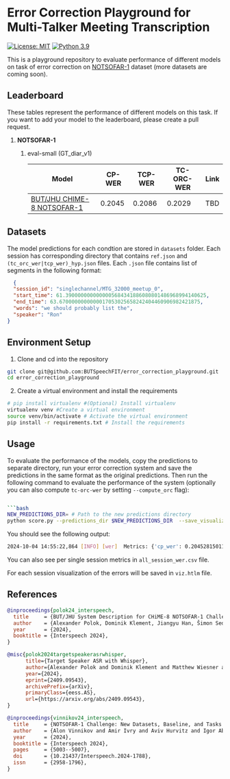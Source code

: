 # Error Correction Playground for Multi-Talker Meeting Transcription

[![License: MIT](https://img.shields.io/badge/License-MIT-yellow.svg)](https://opensource.org/licenses/MIT)
[![Python 3.9](https://img.shields.io/badge/python-3.9-blue.svg)](https://www.python.org/downloads/release/python-390/)

This is a playground repository to evaluate performance of different models on task of error correction
on [NOTSOFAR-1](https://www.chimechallenge.org/current/task2/index) dataset (more datasets are coming soon).

## Leaderboard
These tables represent the performance of different models on this task. If you want to add your model to the leaderboard, please create a pull request.

1. **NOTSOFAR-1**
    1. eval-small (GT_diar_v1)
       
        | Model | CP-WER | TCP-WER | TC-ORC-WER | Link |
        |-------|--------|---------|------------|------|
        | [BUT/JHU CHIME-8 NOTSOFAR-1](https://arxiv.org/abs/2409.09543) | 0.2045 | 0.2086 | 0.2029 | TBD |


## Datasets

The model predictions for each condtion are stored in `datasets` folder. 
Each session has corresponding directory that contains `ref.json` and `(tc_orc_wer|tcp_wer)_hyp.json` files. 
Each `.json` file contains list of segments in the following format:

```json
  {
  "session_id": "singlechannel/MTG_32000_meetup_0",
  "start_time": 61.3900000000000005684341886080801486968994140625,
  "end_time": 63.6700000000000017053025658242404460906982421875,
  "words": "we should probably list the",
  "speaker": "Ron"
}
```

## Environment Setup

1. Clone and cd into the repository

```bash
git clone git@github.com:BUTSpeechFIT/error_correction_playground.git
cd error_correction_playground
```
2. Create a virtual environment and install the requirements
```bash
# pip install virtualenv #(Optional) Install virtualenv
virtualenv venv #Create a virtual environment
source venv/bin/activate # Activate the virtual environment
pip install -r requirements.txt # Install the requirements
```

## Usage

To evaluate the performance of the models, copy the predictions to separate directory, run your error correction system
and save the predictions in the same format as the original predictions. Then run the following command to evaluate the
performance of the system (optionally you can also compute `tc-orc-wer` by setting `--compute_orc` flag):

```bash

```bash
NEW_PREDICTIONS_DIR= # Path to the new predictions directory
python score.py --predictions_dir $NEW_PREDICTIONS_DIR  --save_visualizations --collar 5 --text_norm chime8
```

You should see the following output:

```bash
2024-10-04 14:55:22,864 [INFO] [wer]  Metrics: {'cp_wer': 0.20452815011744505, 'cp_errors': 315.63125, 'cp_length': 1473.375, 'cp_insertions': 93.96875, 'cp_deletions': 51.79375, 'cp_substitutions': 169.86875, 'cp_missed_speaker': 0.0, 'cp_falarm_speaker': 0.0, 'cp_scored_speaker': 4.7375, 'tcp_wer': 0.20863855882623233, 'tcp_errors': 322.075, 'tcp_length': 1473.375, 'tcp_insertions': 99.88125, 'tcp_deletions': 57.70625, 'tcp_substitutions': 164.4875, 'tcp_missed_speaker': 0.0, 'tcp_falarm_speaker': 0.0, 'tcp_scored_speaker': 4.7375, 'tcorc_wer': 0.20292262780954032, 'tcorc_errors': 312.3625, 'tcorc_length': 1473.375, 'tcorc_insertions': 92.4875, 'tcorc_deletions': 51.9625, 'tcorc_substitutions': 167.9125}
```
You can also see per single session metrics in `all_session_wer.csv` file.

For each session visualization of the errors will be saved in `viz.htlm` file.

## References

```bibtex
@inproceedings{polok24_interspeech,
  title     = {BUT/JHU System Description for CHiME-8 NOTSOFAR-1 Challenge},
  author    = {Alexander Polok, Dominik Klement, Jiangyu Han, Šimon Sedláček, Bolaji Yusuf, Matthew Maciejewski, Matthew Wiesner, Lukáš Burget},
  year      = {2024},
  booktitle = {Interspeech 2024},
}
```

```bibtex
@misc{polok2024targetspeakerasrwhisper,
      title={Target Speaker ASR with Whisper}, 
      author={Alexander Polok and Dominik Klement and Matthew Wiesner and Sanjeev Khudanpur and Jan Černocký and Lukáš Burget},
      year={2024},
      eprint={2409.09543},
      archivePrefix={arXiv},
      primaryClass={eess.AS},
      url={https://arxiv.org/abs/2409.09543}, 
}
```

```bibtex
@inproceedings{vinnikov24_interspeech,
  title     = {NOTSOFAR-1 Challenge: New Datasets, Baseline, and Tasks for Distant Meeting Transcription},
  author    = {Alon Vinnikov and Amir Ivry and Aviv Hurvitz and Igor Abramovski and Sharon Koubi and Ilya Gurvich and Shai Peer and Xiong Xiao and Benjamin Martinez Elizalde and Naoyuki Kanda and Xiaofei Wang and Shalev Shaer and Stav Yagev and Yossi Asher and Sunit Sivasankaran and Yifan Gong and Min Tang and Huaming Wang and Eyal Krupka},
  year      = {2024},
  booktitle = {Interspeech 2024},
  pages     = {5003--5007},
  doi       = {10.21437/Interspeech.2024-1788},
  issn      = {2958-1796},
}
```
